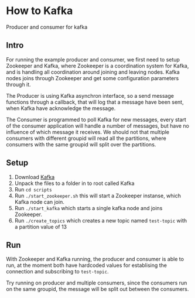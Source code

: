 # How to Kafka
Producer and consumer for kafka

## Intro
For running the example producer and consumer, we first need to setup Zookeeper
and Kafka, where Zookeeper is a coordination system for Kafka, and is handling
all coordination around joining and leaving nodes. Kafka nodes joins through
Zookeeper and get some configuration parameters through it. 

The Producer is using Kafka asynchron interface, so a send message functions
through a callback, that will log that a message have been sent, when Kafka have
acknowledge the message.

The Consumer is programmed to poll Kafka for new messages, every start of the
consumer application will handle a number of messages, but have no influence of
which message it receives. We should not that multiple consumers with different
groupid will read all the partitions, where consumers with the same groupid will
split over the partitions.

## Setup
1. Download [Kafka](https://www.apache.org/dyn/closer.cgi?path=/kafka/1.1.0/kafka_2.11-1.1.0.tgz)
2. Unpack the files to a folder in to root called Kafka
3. Run `cd scripts`
4. Run `./start_zookeeper.sh` this will start a Zookeeper instanse, which Kafka node
   can join.
5. Run `./start_kafka` which starts a single kafka node and joins Zookeeper.
6. Run `./create_topics` which creates a new topic named `test-topic` with a
   partition value of 13

## Run

With Zookeeper and Kafka running, the producer and consumer is able to run, at
the moment both have hardcoded values for establising the connection and
subscribing to `test-topic`.

Try running on producer and multiple consumers, since the consumers run on the
same groupid, the message will be split out between the consumers.
